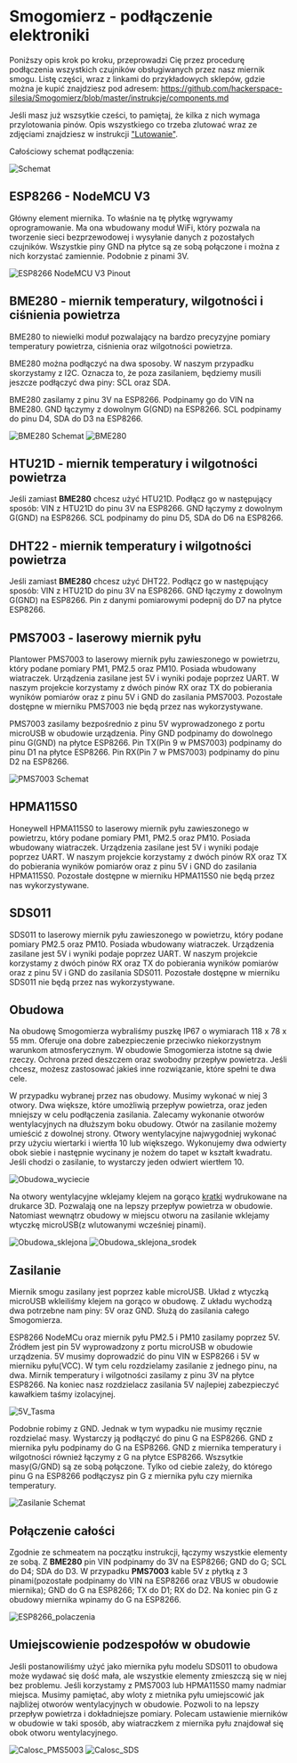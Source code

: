# Smogomierz - podłączenie elektroniki

Poniższy opis krok po kroku, przeprowadzi Cię przez procedurę podłączenia wszystkich czujników obsługiwanych przez nasz miernik smogu. Listę części, wraz z linkami do przykładowych sklepów, gdzie można je kupić znajdziesz pod adresem: https://github.com/hackerspace-silesia/Smogomierz/blob/master/instrukcje/components.md

Jeśli masz już wszsytkie cześci, to pamiętaj, że kilka z nich wymaga przylotowania pinów. Opis wszystkiego co trzeba zlutować wraz ze zdjęciami znajdziesz w instrukcji ["Lutowanie"](https://github.com/hackerspace-silesia/Smogomierz/blob/master/instrukcje/soldering.md).

Całościowy schemat podłączenia:

![Schemat](https://raw.githubusercontent.com/hackerspace-silesia/Smogomierz/master/instrukcje/schemat.png)

## ESP8266 - NodeMCU V3

Główny element miernika. To właśnie na tę płytkę wgrywamy oprogramowanie. Ma ona wbudowany moduł WiFi, który pozwala na tworzenie sieci bezprzewodowej i wysyłanie danych z pozostałych czujników. Wszystkie piny GND na płytce są ze sobą połączone i można z nich korzystać zamiennie. Podobnie z pinami 3V.

![ESP8266 NodeMCU V3 Pinout](https://raw.githubusercontent.com/hackerspace-silesia/Smogomierz/master/instrukcje/nodemcu_pins.png)

## BME280 - miernik temperatury, wilgotności i ciśnienia powietrza

BME280 to niewielki moduł pozwalający na bardzo precyzyjne pomiary temperatury powietrza, ciśnienia oraz wilgotności powietrza. 

BME280 można podłączyć na dwa sposoby. W naszym przypadku skorzystamy z I2C. Oznacza to, że poza zasilaniem, będziemy musili jeszcze podłączyć dwa piny: SCL oraz SDA. 

BME280 zasilamy z pinu 3V na ESP8266. Podpinamy go do VIN na BME280. GND łączymy z dowolnym G(GND) na ESP8266. SCL podpinamy do pinu D4, SDA do D3 na ESP8266.

![BME280 Schemat](https://raw.githubusercontent.com/hackerspace-silesia/Smogomierz/master/instrukcje/BME280_schemat.png)
![BME280](https://raw.githubusercontent.com/hackerspace-silesia/Smogomierz/master/instrukcje/photos/BME280.jpg)

## HTU21D - miernik temperatury i wilgotności powietrza

Jeśli zamiast **BME280** chcesz użyć HTU21D. Podłącz go w następujący sposób: 
VIN z HTU21D do pinu 3V na ESP8266. GND łączymy z dowolnym G(GND) na ESP8266. SCL podpinamy do pinu D5, SDA do D6 na ESP8266.

## DHT22 - miernik temperatury i wilgotności powietrza

Jeśli zamiast **BME280** chcesz użyć DHT22. Podłącz go w następujący sposób: 
VIN z HTU21D do pinu 3V na ESP8266. GND łączymy z dowolnym G(GND) na ESP8266. Pin z danymi pomiarowymi podepnij do D7 na płytce ESP8266.

## PMS7003 - laserowy miernik pyłu

Plantower PMS7003 to laserowy miernik pyłu zawieszonego w powietrzu, który podane pomiary PM1, PM2.5 oraz PM10. Posiada wbudowany wiatraczek. Urządzenia zasilane jest 5V i wyniki podaje poprzez UART. W naszym projekcie korzystamy z dwóch pinów RX oraz TX do pobierania wyników pomiarów oraz z pinu 5V i GND do zasilania PMS7003. Pozostałe dostępne w mierniku PMS7003 nie będą przez nas wykorzystywane.

PMS7003 zasilamy bezpośrednio z pinu 5V wyprowadzonego z portu microUSB w obudowie urządzenia. Piny GND podpinamy do dowolnego pinu G(GND) na płytce ESP8266. Pin TX(Pin 9 w PMS7003) podpinamy do pinu D1 na płytce ESP8266. Pin RX(Pin 7 w PMS7003) podpinamy do pinu D2 na ESP8266.

![PMS7003 Schemat](https://raw.githubusercontent.com/hackerspace-silesia/Smogomierz/master/instrukcje/PMS7003_schemat.png)

## HPMA115S0

Honeywell HPMA115S0 to laserowy miernik pyłu zawieszonego w powietrzu, który podane pomiary PM1, PM2.5 oraz PM10. Posiada wbudowany wiatraczek. Urządzenia zasilane jest 5V i wyniki podaje poprzez UART. W naszym projekcie korzystamy z dwóch pinów RX oraz TX do pobierania wyników pomiarów oraz z pinu 5V i GND do zasilania HPMA115S0. Pozostałe dostępne w mierniku HPMA115S0 nie będą przez nas wykorzystywane.

## SDS011

SDS011 to laserowy miernik pyłu zawieszonego w powietrzu, który podane pomiary PM2.5 oraz PM10. Posiada wbudowany wiatraczek. Urządzenia zasilane jest 5V i wyniki podaje poprzez UART. W naszym projekcie korzystamy z dwóch pinów RX oraz TX do pobierania wyników pomiarów oraz z pinu 5V i GND do zasilania SDS011. Pozostałe dostępne w mierniku SDS011 nie będą przez nas wykorzystywane.

## Obudowa

Na obudowę Smogomierza wybraliśmy puszkę IP67 o wymiarach 118 x 78 x 55 mm. Oferuje ona dobre zabezpieczenie przeciwko niekorzystnym warunkom atmosferycznym. W obudowie Smogomierza istotne są dwie rzeczy. Ochrona przed deszczem oraz swobodny przepływ powietrza. Jeśli chcesz, możesz zastosować jakieś inne rozwiązanie, które spełni te dwa cele.

W przypadku wybranej przez nas obudowy. Musimy wykonać w niej 3 otwory. Dwa większe, które umożliwią przepływ powietrza, oraz jeden mniejszy w celu podłączenia zasilania. Zalecamy wykonanie otworów wentylacyjnych na dłuższym boku obudowy. Otwór na zasilanie możemy umieścić z dowolnej strony. Otwory wentylacyjne najwygodniej wykonać przy użyciu wiertarki i wiertła 10 lub większego. Wykonujemy dwa odwierty obok siebie i następnie wycinany je nożem do tapet w kształt kwadratu. Jeśli chodzi o zasilanie, to wystarczy jeden odwiert wiertłem 10. 

![Obudowa_wyciecie](https://raw.githubusercontent.com/hackerspace-silesia/Smogomierz/master/instrukcje/photos/Obudowa_wyciecie.jpg)

Na otwory wentylacyjne wklejamy klejem na gorąco [kratki](https://github.com/hackerspace-silesia/Smogomierz/blob/master/80x80x40mm.stl) wydrukowane na drukarce 3D. Pozwalają one na lepszy przepływ powietrza w obudowie. Natomiast wewnątrz obudowy w miejscu otworu na zasilanie wklejamy wtyczkę microUSB(z wlutowanymi wcześniej pinami).

![Obudowa_sklejona](https://raw.githubusercontent.com/hackerspace-silesia/Smogomierz/master/instrukcje/photos/Obudowa_sklejona.jpg)
![Obudowa_sklejona_srodek](https://raw.githubusercontent.com/hackerspace-silesia/Smogomierz/master/instrukcje/photos/Obudowa_sklejona_srodek.jpg)

## Zasilanie

Miernik smogu zasilany jest poprzez kable microUSB. Układ z wtyczką microUSB wkleiliśmy klejem na gorąco w obudowę. Z układu wychodzą dwa potrzebne nam piny: 5V oraz GND. Służą do zasilania całego Smogomierza.

ESP8266 NodeMCu oraz miernik pyłu PM2.5 i PM10 zasilamy poprzez 5V. Źródłem jest pin 5V wyprowadzony z portu microUSB w obudowie urządzenia. 5V musimy doprowadzić do pinu VIN w ESP8266 i 5V w mierniku pyłu(VCC). W tym celu rozdzielamy zasilanie z jednego pinu, na dwa. Mirnik temperatury i wilgotności zasilamy z pinu 3V na płytce ESP8266. Na koniec nasz rozdzielacz zasilania 5V najlepiej zabezpieczyć kawałkiem taśmy izolacyjnej.

![5V_Tasma](https://raw.githubusercontent.com/hackerspace-silesia/Smogomierz/master/instrukcje/photos/5V_Tasma.jpg)

Podobnie robimy z GND. Jednak w tym wypadku nie musimy ręcznie rozdzielać masy. Wystarczy ją podłączyć do pinu G na ESP8266. GND z miernika pyłu podpinamy do G na ESP8266. GND z miernika temperatury i wilgotności również łączymy z G na płytce ESP8266. Wszsytkie masy(G/GND) są ze sobą połączone. Tylko od ciebie zależy, do którego pinu G na ESP8266 podłączysz pin G z miernika pyłu czy miernika temperatury.

![Zasilanie Schemat](https://raw.githubusercontent.com/hackerspace-silesia/Smogomierz/master/instrukcje/Zasilanie_Schemat.png)

## Połączenie całości

Zgodnie ze schmeatem na początku instrukcji, łączymy wszystkie elementy ze sobą. Z **BME280** pin VIN podpinamy do 3V na ESP8266; GND do G; SCL do D4; SDA do D3. W przypadku **PMS7003** kable 5V z płytką z 3 pinami(pozostałe podpinamy do VIN na ESP8266 oraz VBUS w obudowie miernika); GND do G na ESP8266; TX do D1; RX do D2. Na koniec pin G z obudowy miernika wpinamy do G na ESP8266.

![ESP8266_polaczenia](https://raw.githubusercontent.com/hackerspace-silesia/Smogomierz/master/instrukcje/photos/ESP8266_polaczenia.jpg)

## Umiejscowienie podzespołów w obudowie

Jeśli postanowiliśmy użyć jako miernika pyłu modelu SDS011 to obudowa może wydawać się dość mała, ale wszystkie elementy zmieszczą się w niej bez problemu. Jeśli korzystamy z PMS7003 lub HPMA115S0 mamy nadmiar miejsca. Musimy pamiętać, aby wloty z mietnika pyłu umiejscowić jak najbliżej otworów wentylacyjnych w obudowie. Pozwoli to na lepszy przepływ powietrza i dokładniejsze pomiary. Polecam ustawienie mierników w obudowie w taki sposób, aby wiatraczkem z miernika pyłu znajdował się obok otworu wentylacyjnego. 

![Calosc_PMS5003](https://raw.githubusercontent.com/hackerspace-silesia/Smogomierz/master/instrukcje/photos/Calosc_PMS5003.jpg)
![Calosc_SDS](https://raw.githubusercontent.com/hackerspace-silesia/Smogomierz/master/instrukcje/photos/Calosc_SDS.jpg)
